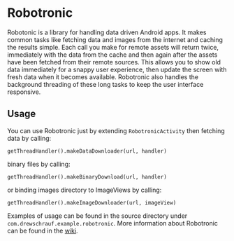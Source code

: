 # Robotronic #
Robotonic is a library for handling data driven Android apps. It makes common tasks like fetching data and images from the internet and caching the results simple. Each call you make for remote assets will return twice, immediately with the data from the cache and then again after the assets have been fetched from their remote sources. This allows you to show old data immediately for a snappy user experience, then update the screen with fresh data when it becomes available. Robotronic also handles the background threading of these long tasks to keep the user interface responsive.

## Usage ##
You can use Robotronic just by extending `RobotronicActivity` then fetching data by calling:

    getThreadHandler().makeDataDownloader(url, handler)

binary files by calling:

    getThreadHandler().makeBinaryDownload(url, handler)

or binding images directory to ImageViews by calling:

    getThreadHandler().makeImageDownloader(url, imageView)

Examples of usage can be found in the source directory under `com.drewschrauf.example.robotronic`. More information about Robotronic can be found in the [wiki](https://github.com/drewschrauf/robotronic/wiki).




